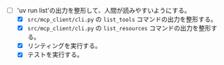 - [ ] 'uv run list'の出力を整形して、人間が読みやすいようにする。
  - [x] `src/mcp_client/cli.py` の `list_tools` コマンドの出力を整形する。
  - [x] `src/mcp_client/cli.py` の `list_resources` コマンドの出力を整形する。
  - [x] リンティングを実行する。
  - [x] テストを実行する。
